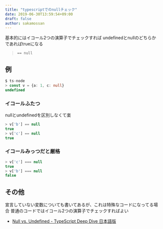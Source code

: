 ```yaml
---
title: "typescriptでのnullチェック"
date: 2019-06-30T13:59:54+09:00
draft: false
author: sakamossan
---
```


基本的にはイコール2つの演算子でチェックすれば
undefinedとnullのどちらかであればtrueになる

> `== null`

## 例

```ts
$ ts-node
> const v = {a: 1, c: null}
undefined
```

### イコールふたつ

nullとundefinedを区別しなくて楽

```ts
> v['b'] == null
true
> v['c'] == null
true
```

### イコールみっつだと厳格

```ts
> v['c'] === null
true
> v['b'] === null
false
```


## その他

宣言していない変数についても書いてあるが、これは特殊なコードになってる場合
普通のコードではイコール2つの演算子でチェックすればよい

- [Null vs. Undefined - TypeScript Deep Dive 日本語版](https://typescript-jp.gitbook.io/deep-dive/recap/null-undefined)
